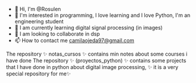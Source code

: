 - 👋 Hi, I'm @Rosulen
- 👀 I'm interested in programming, I love learning and I love Python, I'm an engineering student
- 🌱 I am currently learning digital signal processing (in images)
- 💞️ I am looking to collaborate in dsp
- 📫 How to contact me camilaojeda97@gmail.com

The repository ✨ notas_cursos ✨ contains min notes about some courses i have done
The repository ✨ (proyectos_python) ✨ contains some projects that I have done in python about digital image processing, ✨ it is a very special repository for me✨
